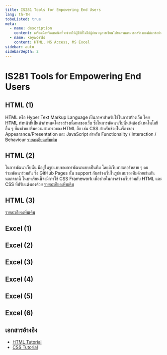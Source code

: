 ```yaml
---
title: IS281 Tools for Empowering End Users
lang: th-TH
tobeListed: true
meta:
  - name: description
    content: เครื่องมือหรือเทคนิคที่จะช่วยให้ผู้ใช้ที่ไม่ใช่ผู้ชำนาญการเขียนโปรแกรมสามารถสร้างซอฟต์แวร์อย่างง่าย หรือเพิ่มขยายแอปพลิเคชั่นที่มีอยู่ได้ ภาษาที่ใช้สำหรับการสร้างหน้าเว็บ ระบบจัดการเนื้อหา ซอฟต์แวร์กระดาษทำการ ซอฟต์แวร์จัดการฐานข้อมูล หรือเครื่องมือ และเทคนิคอื่นๆ โดยแอปพลิเคชั่นที่พัฒนาจะเน้นไปที่แอปพลิเคชั่นทางธุรกิจเป็นหลัก
  - name: keywords
    content: HTML, MS Access, MS Excel
sidebar: auto
sidebarDepth: 2
---
```


# IS281 Tools for Empowering End Users

## HTML (1)

HTML หรือ Hyper Text Markup Language เป็นภาษาสำหรับใช้ในการสร้างเว็บ โดย HTML ทำหน้าที่เป็นตัวกำหนดโครงสร้างเนื้อหาของเว็บ ซึ่งในการพัฒนาเว็บนั้นยังต้องมีเทคโนโลยีอื่น ๆ ที่มาช่วยเสริมความสามารถของ HTML อีก เช่น CSS สำหรับช่วยในเรื่องของ Appearance/Presentation และ JavaScript สำหรับ Functionality / Interaction / Behaviour [รายละเอียดเพิ่มเติม](week-01.md)

## HTML (2)

ในการพัฒนาเว็บนั้น มีอยู่ในรูปแบบของการพัฒนาแบบเป็นทีม โดยมีเว็บมาสเตอร์หลาย ๆ คนร่วมพัฒนาร่วมกัน ซึ่ง GitHub Pages นั้น support กับสร้างเว็บในรูปแบบของทีมด้วยเช่นกัน นอกจากนี้ ในบทเรียนนี้จะมีการใช้ CSS Framework เพื่อช่วยในการสร้างเว็บร่วมกับ HTML และ CSS ที่ปรับแต่งเองด้วย [รายละเอียดเพิ่มเติม](week-02.md)

## HTML (3)

[รายละเอียดเพิ่มเติม](week-03.md)

## Excel (1)

## Excel (2)

## Excel (3)

## Excel (4)

## Excel (5)

## Excel (6)

## เอกสารอ้างอิง

- [HTML Tutorial](<https://www.w3schools.com/html/>)
- [CSS Tutorial](<https://www.w3schools.com/css/default.asp>)
